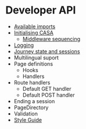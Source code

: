 # Developer API

* [Available imports](api/imports.md)
* [Initialising CASA](api/bootstrap.md)
  * [Middleware sequencing](api/middleware.md)
* [Logging](api/logging.md)
* [Journey state and sessions](api/journey-state.md)
* Multilingual suport
* Page definitions
  * Hooks
  * Handlers
* Route handlers
  * Default GET handler
  * Default POST handler
* Ending a session
* PageDirectory
* Validation
* [Style Guide](api/style-guide.md)